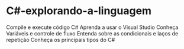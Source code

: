 # C#-explorando-a-linguagem

Compile e execute código C#
Aprenda a usar o Visual Studio
Conheça Variáveis e controle de fluxo
Entenda sobre as condicionais e laços de repetição
Conheça os principais tipos do C#
